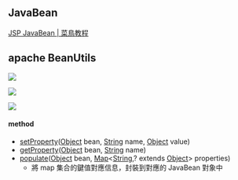 ## JavaBean
[JSP JavaBean | 菜鳥教程](https://www.runoob.com/jsp/jsp-javabean.html)

## apache BeanUtils
![](https://i.imgur.com/XhWygOL.png)


![](https://i.imgur.com/sFvcS0b.png)


![](https://i.imgur.com/jQsX71R.png)
#### method
- [setProperty](https://commons.apache.org/proper/commons-beanutils/apidocs/org/apache/commons/beanutils/BeanUtils.html#setProperty-java.lang.Object-java.lang.String-java.lang.Object-)([Object](https://docs.oracle.com/javase/1.5.0/docs/api/java/lang/Object.html?is-external=true "class or interface in java.lang") bean, [String](https://docs.oracle.com/javase/1.5.0/docs/api/java/lang/String.html?is-external=true "class or interface in java.lang") name, [Object](https://docs.oracle.com/javase/1.5.0/docs/api/java/lang/Object.html?is-external=true "class or interface in java.lang") value)
- [getProperty](https://commons.apache.org/proper/commons-beanutils/apidocs/org/apache/commons/beanutils/BeanUtils.html#getProperty-java.lang.Object-java.lang.String-)([Object](https://docs.oracle.com/javase/1.5.0/docs/api/java/lang/Object.html?is-external=true "class or interface in java.lang") bean, [String](https://docs.oracle.com/javase/1.5.0/docs/api/java/lang/String.html?is-external=true "class or interface in java.lang") name)
- [populate](https://commons.apache.org/proper/commons-beanutils/apidocs/org/apache/commons/beanutils/BeanUtils.html#populate-java.lang.Object-java.util.Map-)([Object](https://docs.oracle.com/javase/1.5.0/docs/api/java/lang/Object.html?is-external=true "class or interface in java.lang") bean, [Map](https://docs.oracle.com/javase/1.5.0/docs/api/java/util/Map.html?is-external=true "class or interface in java.util")<[String](https://docs.oracle.com/javase/1.5.0/docs/api/java/lang/String.html?is-external=true "class or interface in java.lang"),? extends [Object](https://docs.oracle.com/javase/1.5.0/docs/api/java/lang/Object.html?is-external=true "class or interface in java.lang")\> properties)
	- 將 map 集合的鍵值對應信息，封裝到對應的 JavaBean 對象中